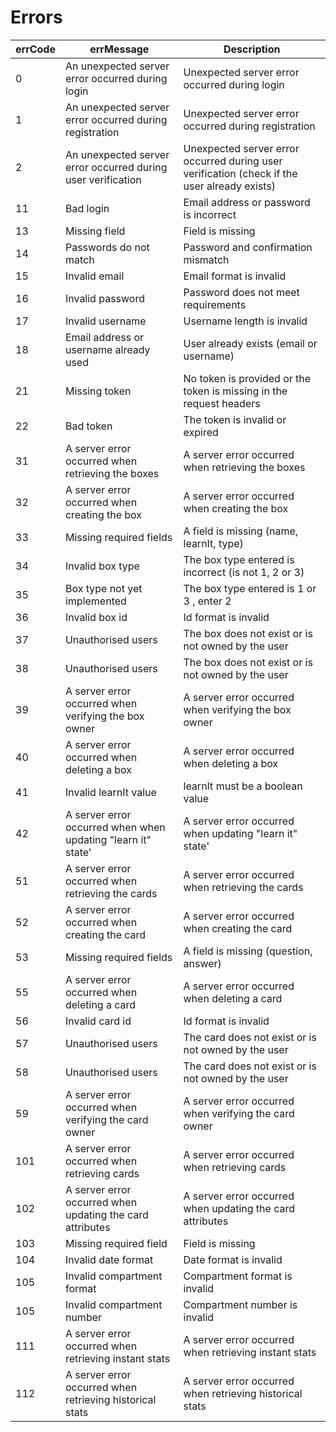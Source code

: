 # Errors

| errCode | errMessage                            | Description                           |
| ------- | ------------------------------------- | -------------------------------------- |
| 0       | An unexpected server error occurred during login | Unexpected server error occurred during login |
| 1       | An unexpected server error occurred during registration | Unexpected server error occurred during registration |
| 2       | An unexpected server error occurred during user verification | Unexpected server error occurred during user verification (check if the user already exists) |
| 11      | Bad login                             | Email address or password is incorrect |
| 13      | Missing field                         | Field is missing                       |
| 14      | Passwords do not match                | Password and confirmation mismatch     |
| 15      | Invalid email                         | Email format is invalid                |
| 16      | Invalid password                      | Password does not meet requirements    |
| 17      | Invalid username                      | Username length is invalid             |
| 18      | Email address or username already used | User already exists (email or username)                                |
| 21      | Missing token                          | No token is provided or the token is missing in the request headers    |
| 22      | Bad token                              | The token is invalid or expired                                        |
| 31      | A server error occurred when retrieving the boxes        | A server error occurred when retrieving the boxes    |
| 32      | A server error occurred when creating the box            | A server error occurred when creating the box        |
| 33      | Missing required fields                                  | A field is missing (name, learnIt, type)             |
| 34      | Invalid box type                                         | The box type entered is incorrect (is not 1, 2 or 3) |
| 35      | Box type not yet implemented                             | The box type entered is 1 or 3 , enter 2             |
| 36      | Invalid box id                                           | Id format is invalid                                 |
| 37      | Unauthorised users                                       | The box does not exist or is not owned by the user   |
| 38      | Unauthorised users                                       | The box does not exist or is not owned by the user   |
| 39      | A server error occurred when verifying the box owner     | A server error occurred when verifying the box owner |
| 40      | A server error occurred when deleting a box              | A server error occurred when deleting a box          |
| 41      | Invalid learnIt value                                    | learnIt must be a boolean value                      |
| 42      | A server error occurred when when updating "learn it" state' | A server error occurred when updating "learn it" state'          |
| 51      | A server error occurred when retrieving the cards        | A server error occurred when retrieving the cards                    |
| 52      | A server error occurred when creating the card           | A server error occurred when creating the card                       |
| 53      | Missing required fields                                  | A field is missing (question, answer)                                |
| 55      | A server error occurred when deleting a card             | A server error occurred when deleting a card                         |
| 56      | Invalid card id                                          | Id format is invalid                                                 |
| 57      | Unauthorised users                                       | The card does not exist or is not owned by the user                  |
| 58      | Unauthorised users                                       | The card does not exist or is not owned by the user                  |
| 59      | A server error occurred when verifying the card owner    | A server error occurred when verifying the card owner                |
| 101     | A server error occurred when retrieving cards            | A server error occurred when retrieving cards                        |
| 102     | A server error occurred when updating the card attributes| A server error occurred when updating the card attributes            |
| 103     | Missing required field                                   | Field is missing                                                     |
| 104     | Invalid date format                                      | Date format is invalid                                               |
| 105     | Invalid compartment format                               | Compartment format is invalid                                        |
| 105     | Invalid compartment number                               | Compartment number is invalid                                        |
| 111     | A server error occurred when retrieving instant stats    | A server error occurred when retrieving instant stats                |
| 112     | A server error occurred when retrieving historical stats | A server error occurred when retrieving historical stats             |